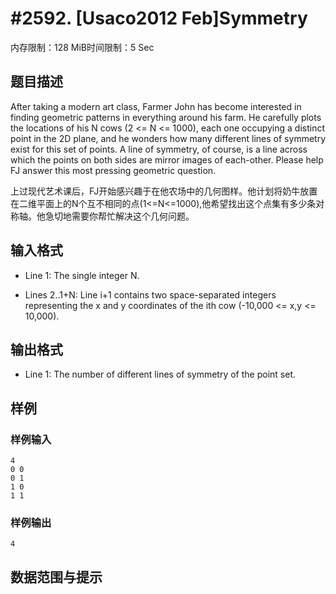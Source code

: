 # #2592. [Usaco2012 Feb]Symmetry

内存限制：128 MiB时间限制：5 Sec

## 题目描述

After taking a modern art class, Farmer John has become interested in finding geometric patterns in everything around his farm. He carefully plots the locations of his N cows (2 <= N <= 1000), each one occupying a distinct point in the 2D plane, and he wonders how many different lines of symmetry exist for this set of points. A line of symmetry, of course, is a line across which the points on both sides are mirror images of each-other. Please help FJ answer this most pressing geometric question. 

上过现代艺术课后，FJ开始感兴趣于在他农场中的几何图样。他计划将奶牛放置在二维平面上的N个互不相同的点(1<=N<=1000),他希望找出这个点集有多少条对称轴。他急切地需要你帮忙解决这个几何问题。

## 输入格式

* Line 1: The single integer N. 

* Lines 2..1+N: Line i+1 contains two space-separated integers representing the x and y coordinates of the ith cow (-10,000 <= x,y <= 10,000). 

## 输出格式

* Line 1: The number of different lines of symmetry of the point set. 

## 样例

### 样例输入

    
    4
    0 0
    0 1
    1 0
    1 1
    
    

### 样例输出

    
    4
    

## 数据范围与提示
